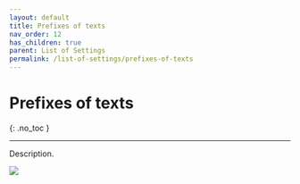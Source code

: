 ```yaml
---
layout: default
title: Prefixes of texts
nav_order: 12
has_children: true
parent: List of Settings
permalink: /list-of-settings/prefixes-of-texts
---
```


# Prefixes of texts
{: .no_toc }

---

Description.

![](/orderlord-help-kds/assets/images/kds/section_kitchen_history_1.png)